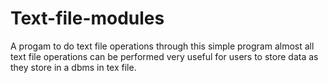 # Text-file-modules
A progam to do text file operations
through this simple program almost all text file operations can be performed
very useful for users to store data as they store in a dbms in tex file.
